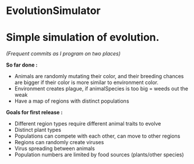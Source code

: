 # EvolutionSimulator
<h1>Simple simulation of evolution.</h1>
<i>(Frequent commits as I program on two places)</i>

<b>So far done :</b>
- Animals are randomly mutating their color, and their breeding chances are bigger if their color is more similar to environment color.
- Environment creates plague, if animalSpecies is too big = weeds out the weak
- Have a map of regions with distinct populations

<b>Goals for first release :</b>

- Different region types require different animal traits to evolve
- Distinct plant types
- Populations can compete with each other, can move to other regions
- Regions can randomly create viruses
- Virus spreading between animals
- Population numbers are limited by food sources (plants/other species)


